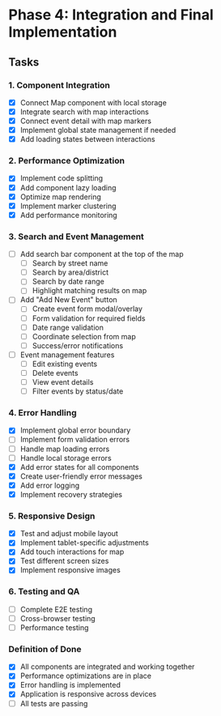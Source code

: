 # Phase 4: Integration and Final Implementation

## Tasks

### 1. Component Integration
- [x] Connect Map component with local storage
- [x] Integrate search with map interactions
- [x] Connect event detail with map markers
- [x] Implement global state management if needed
- [x] Add loading states between interactions

### 2. Performance Optimization
- [x] Implement code splitting
- [x] Add component lazy loading
- [x] Optimize map rendering
- [x] Implement marker clustering
- [x] Add performance monitoring

### 3. Search and Event Management
- [ ] Add search bar component at the top of the map
  - [ ] Search by street name
  - [ ] Search by area/district
  - [ ] Search by date range
  - [ ] Highlight matching results on map
- [ ] Add "Add New Event" button
  - [ ] Create event form modal/overlay
  - [ ] Form validation for required fields
  - [ ] Date range validation
  - [ ] Coordinate selection from map
  - [ ] Success/error notifications
- [ ] Event management features
  - [ ] Edit existing events
  - [ ] Delete events
  - [ ] View event details
  - [ ] Filter events by status/date

### 4. Error Handling
- [x] Implement global error boundary
- [ ] Implement form validation errors
- [ ] Handle map loading errors
- [ ] Handle local storage errors
- [x] Add error states for all components
- [x] Create user-friendly error messages
- [x] Add error logging
- [x] Implement recovery strategies

### 5. Responsive Design
- [x] Test and adjust mobile layout
- [x] Implement tablet-specific adjustments
- [x] Add touch interactions for map
- [x] Test different screen sizes
- [x] Implement responsive images

### 6. Testing and QA
- [ ] Complete E2E testing
- [ ] Cross-browser testing
- [ ] Performance testing

### Definition of Done
- [x] All components are integrated and working together
- [x] Performance optimizations are in place
- [x] Error handling is implemented
- [x] Application is responsive across devices
- [ ] All tests are passing
